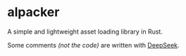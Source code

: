 # alpacker

A simple and lightweight asset loading library in Rust.

Some comments *(not the code)* are written with [DeepSeek](https://deepseek.com).
